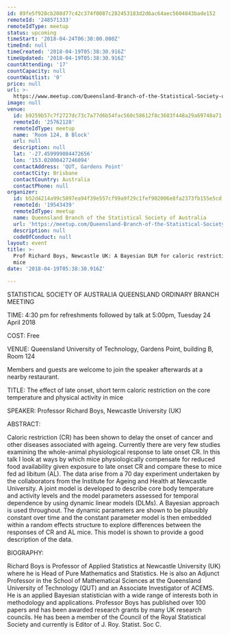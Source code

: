 ```yaml
---
id: 89fe5f928cb208d77c42c374f0087c282453183d2d6ac64aec5604843bade152
remoteId: '248571333'
remoteIdType: meetup
status: upcoming
timeStart: '2018-04-24T06:30:00.000Z'
timeEnd: null
timeCreated: '2018-04-19T05:38:30.916Z'
timeUpdated: '2018-04-19T05:38:30.916Z'
countAttending: '17'
countCapacity: null
countWaitlist: '0'
price: null
url: >-
  https://www.meetup.com/Queensland-Branch-of-the-Statistical-Society-of-Australia/events/248571333/
image: null
venue:
  id: b9259b57c7f2727dc73c7a77d6b54fac560c58612f8c3603f448a29a69748a71
  remoteId: '25762128'
  remoteIdType: meetup
  name: 'Room 124, B Block'
  url: null
  description: null
  lat: '-27.459999084472656'
  lon: '153.02000427246094'
  contactAddress: 'QUT, Gardens Point'
  contactCity: Brisbane
  contactCountry: Australia
  contactPhone: null
organizer:
  id: b52d4214a99c5097ea94f39e557cf99a9f29c1fef902006e8fa2373fb155e5cd
  remoteId: '19543439'
  remoteIdType: meetup
  name: Queensland Branch of the Statistical Society of Australia
  url: 'https://meetup.com/Queensland-Branch-of-the-Statistical-Society-of-Australia'
  description: null
  codeOfConduct: null
layout: event
title: >-
  Prof Richard Boys, Newcastle UK: A Bayesian DLM for caloric restriction in
  mice
date: '2018-04-19T05:38:30.916Z'

---
```

<p>STATISTICAL SOCIETY OF AUSTRALIA QUEENSLAND ORDINARY BRANCH MEETING</p> <p>TIME: 4:30 pm for refreshments followed by talk at 5:00pm, Tuesday 24 April 2018</p> <p>COST: Free</p> <p>VENUE: Queensland University of Technology, Gardens Point, building B, Room 124</p> <p>Members and guests are welcome to join the speaker afterwards at a nearby restaurant.</p> <p>TITLE: The effect of late onset, short term caloric restriction on the core temperature and physical activity in mice</p> <p>SPEAKER: Professor Richard Boys, Newcastle University (UK)</p> <p>ABSTRACT:</p> <p>Caloric restriction (CR) has been shown to delay the onset of cancer and other diseases associated with ageing. Currently there are very few studies examining the whole-animal physiological response to late onset CR. In this talk I look at ways by which mice physiologically compensate for reduced food availability given exposure to late onset CR and compare these to mice fed ad libitum (AL). The data arise from a 70 day experiment undertaken by the collaborators from the Institute for Ageing and Health at Newcastle University. A joint model is developed to describe core body temperature and activity levels and the model parameters assessed for temporal dependence by using dynamic linear models (DLMs). A Bayesian approach is used throughout. The dynamic parameters are shown to be plausibly constant over time and the constant parameter model is then embedded within a random effects structure to explore differences between the responses of CR and AL mice. This model is shown to provide a good description of the data.</p> <p>BIOGRAPHY:</p> <p>Richard Boys is Professor of Applied Statistics at Newcastle University (UK) where he is Head of Pure Mathematics and Statistics. He is also an Adjunct Professor in the School of Mathematical Sciences at the Queensland University of Technology (QUT) and an Associate Investigator of ACEMS. He is an applied Bayesian statistician with a wide range of interests both in methodology and applications. Professor Boys has published over 100 papers and has been awarded research grants by many UK research councils. He has been a member of the Council of the Royal Statistical Society and currently is Editor of J. Roy. Statist. Soc C.</p>
